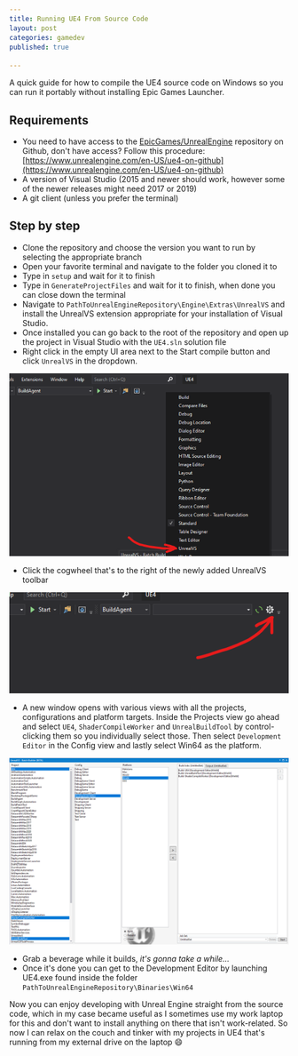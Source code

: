 ```yaml
---
title: Running UE4 From Source Code
layout: post
categories: gamedev
published: true

---
```


A quick guide for how to compile the UE4 source code on Windows so you can run it portably without installing Epic Games Launcher.

## Requirements

* You need to have access to the [EpicGames/UnrealEngine](https://github.com/EpicGames/UnrealEngine) repository on Github, don't have access? Follow this procedure: [https://www.unrealengine.com/en-US/ue4-on-github](https://www.unrealengine.com/en-US/ue4-on-github)
* A version of Visual Studio (2015 and newer should work, however some of the newer releases might need 2017 or 2019)
* A git client (unless you prefer the terminal)

## Step by step

* Clone the repository and choose the version you want to run by selecting the appropriate branch
* Open your favorite terminal and navigate to the folder you cloned it to
* Type in `setup` and wait for it to finish
* Type in `GenerateProjectFiles` and wait for it to finish, when done you can close down the terminal
* Navigate to `PathToUnrealEngineRepository\Engine\Extras\UnrealVS` and install the UnrealVS extension appropriate for your installation of Visual Studio.
* Once installed you can go back to the root of the repository and open up the project in Visual Studio with the `UE4.sln` solution file
* Right click in the empty UI area next to the Start compile button and click `UnrealVS` in the dropdown.

![Right click in the empty area next to the Start button and select UnrealVS in the dropdown](/assets/images/posts/ue4sourcecodebuild/unrealvs-extension.png)

- Click the cogwheel that's to the right of the newly added UnrealVS toolbar

![Click the cogwheel of the newly added UnrealVS toolbar](/assets/images/posts/ue4sourcecodebuild/unrealvs-cogwheel.png)

- A new window opens with various views with all the projects, configurations and platform targets. Inside the Projects view go ahead and select `UE4`, `ShaderCompileWorker` and `UnrealBuildTool` by control-clicking them so you individually select those. Then select `Development Editor`  in the Config view and lastly select Win64 as the platform.

![UnrealVS build options](/assets/images/posts/ue4sourcecodebuild/unrealvs-project-config-platform.png)

- Grab a beverage while it builds, *it's gonna take a while...*
- Once it's done you can get to the Development Editor by launching UE4.exe found inside the folder `PathToUnrealEngineRepository\Binaries\Win64`

Now you can enjoy developing with Unreal Engine straight from the source code, which in my case became useful as I sometimes use my work laptop for this and don't want to install anything on there that isn't work-related. So now I can relax on the couch and tinker with my projects in UE4 that's running from my external drive on the laptop 😄